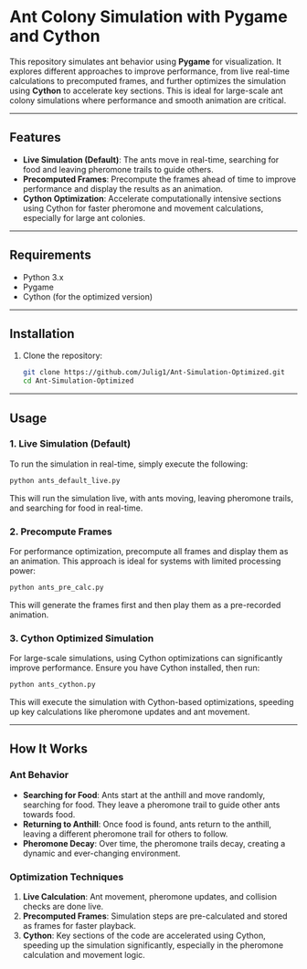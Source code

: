 
# Ant Colony Simulation with Pygame and Cython

This repository simulates ant behavior using **Pygame** for visualization. It explores different approaches to improve performance, from live real-time calculations to precomputed frames, and further optimizes the simulation using **Cython** to accelerate key sections. This is ideal for large-scale ant colony simulations where performance and smooth animation are critical.

---

## Features

- **Live Simulation (Default)**: The ants move in real-time, searching for food and leaving pheromone trails to guide others.
- **Precomputed Frames**: Precompute the frames ahead of time to improve performance and display the results as an animation.
- **Cython Optimization**: Accelerate computationally intensive sections using Cython for faster pheromone and movement calculations, especially for large ant colonies.

---

## Requirements

- Python 3.x
- Pygame
- Cython (for the optimized version)

---

## Installation

1. Clone the repository:

   ```bash
   git clone https://github.com/Julig1/Ant-Simulation-Optimized.git
   cd Ant-Simulation-Optimized
   ```
---

## Usage

### 1. Live Simulation (Default)

To run the simulation in real-time, simply execute the following:

```bash
python ants_default_live.py
```

This will run the simulation live, with ants moving, leaving pheromone trails, and searching for food in real-time.

### 2. Precompute Frames

For performance optimization, precompute all frames and display them as an animation. This approach is ideal for systems with limited processing power:

```bash
python ants_pre_calc.py
```

This will generate the frames first and then play them as a pre-recorded animation.

### 3. Cython Optimized Simulation

For large-scale simulations, using Cython optimizations can significantly improve performance. Ensure you have Cython installed, then run:

```bash
python ants_cython.py
```

This will execute the simulation with Cython-based optimizations, speeding up key calculations like pheromone updates and ant movement.

---

## How It Works

### Ant Behavior

- **Searching for Food**: Ants start at the anthill and move randomly, searching for food. They leave a pheromone trail to guide other ants towards food.
- **Returning to Anthill**: Once food is found, ants return to the anthill, leaving a different pheromone trail for others to follow.
- **Pheromone Decay**: Over time, the pheromone trails decay, creating a dynamic and ever-changing environment.

### Optimization Techniques

1. **Live Calculation**: Ant movement, pheromone updates, and collision checks are done live.
2. **Precomputed Frames**: Simulation steps are pre-calculated and stored as frames for faster playback.
3. **Cython**: Key sections of the code are accelerated using Cython, speeding up the simulation significantly, especially in the pheromone calculation and movement logic.

